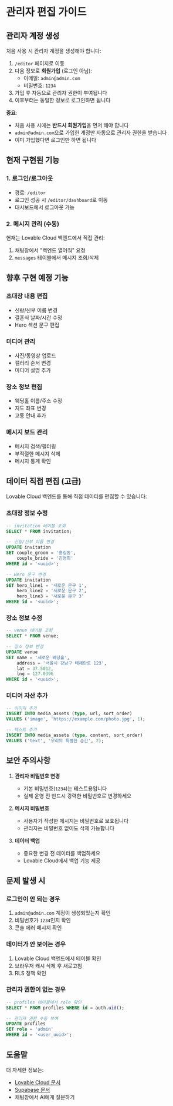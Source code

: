 # 관리자 편집 가이드

## 관리자 계정 생성

처음 사용 시 관리자 계정을 생성해야 합니다:

1. `/editor` 페이지로 이동
2. 다음 정보로 **회원가입** (로그인 아님):
   - 이메일: `admin@admin.com`
   - 비밀번호: `1234`
3. 가입 후 자동으로 관리자 권한이 부여됩니다
4. 이후부터는 동일한 정보로 로그인하면 됩니다

**중요**: 
- 처음 사용 시에는 **반드시 회원가입**을 먼저 해야 합니다
- `admin@admin.com`으로 가입한 계정만 자동으로 관리자 권한을 받습니다
- 이미 가입했다면 로그인만 하면 됩니다

## 현재 구현된 기능

### 1. 로그인/로그아웃
- 경로: `/editor`
- 로그인 성공 시 `/editor/dashboard`로 이동
- 대시보드에서 로그아웃 가능

### 2. 메시지 관리 (수동)
현재는 Lovable Cloud 백엔드에서 직접 관리:
1. 채팅창에서 "백엔드 열어줘" 요청
2. `messages` 테이블에서 메시지 조회/삭제

## 향후 구현 예정 기능

### 초대장 내용 편집
- 신랑/신부 이름 변경
- 결혼식 날짜/시간 수정
- Hero 섹션 문구 편집

### 미디어 관리
- 사진/동영상 업로드
- 갤러리 순서 변경
- 미디어 설명 추가

### 장소 정보 편집
- 웨딩홀 이름/주소 수정
- 지도 좌표 변경
- 교통 안내 추가

### 메시지 보드 관리
- 메시지 검색/필터링
- 부적절한 메시지 삭제
- 메시지 통계 확인

## 데이터 직접 편집 (고급)

Lovable Cloud 백엔드를 통해 직접 데이터를 편집할 수 있습니다:

### 초대장 정보 수정
```sql
-- invitation 테이블 조회
SELECT * FROM invitation;

-- 신랑/신부 이름 변경
UPDATE invitation 
SET couple_groom = '홍길동', 
    couple_bride = '김영희'
WHERE id = '<uuid>';

-- Hero 문구 변경
UPDATE invitation 
SET hero_line1 = '새로운 문구 1',
    hero_line2 = '새로운 문구 2',
    hero_line3 = '새로운 문구 3'
WHERE id = '<uuid>';
```

### 장소 정보 수정
```sql
-- venue 테이블 조회
SELECT * FROM venue;

-- 장소 정보 변경
UPDATE venue 
SET name = '새로운 웨딩홀',
    address = '서울시 강남구 테헤란로 123',
    lat = 37.5012,
    lng = 127.0396
WHERE id = '<uuid>';
```

### 미디어 자산 추가
```sql
-- 이미지 추가
INSERT INTO media_assets (type, url, sort_order)
VALUES ('image', 'https://example.com/photo.jpg', 1);

-- 텍스트 추가
INSERT INTO media_assets (type, content, sort_order)
VALUES ('text', '우리의 특별한 순간', 2);
```

## 보안 주의사항

1. **관리자 비밀번호 변경**
   - 기본 비밀번호(`1234`)는 테스트용입니다
   - 실제 운영 전 반드시 강력한 비밀번호로 변경하세요

2. **메시지 비밀번호**
   - 사용자가 작성한 메시지는 비밀번호로 보호됩니다
   - 관리자는 비밀번호 없이도 삭제 가능합니다

3. **데이터 백업**
   - 중요한 변경 전 데이터를 백업하세요
   - Lovable Cloud에서 백업 기능 제공

## 문제 발생 시

### 로그인이 안 되는 경우
1. `admin@admin.com` 계정이 생성되었는지 확인
2. 비밀번호가 `1234`인지 확인
3. 콘솔 에러 메시지 확인

### 데이터가 안 보이는 경우
1. Lovable Cloud 백엔드에서 테이블 확인
2. 브라우저 캐시 삭제 후 새로고침
3. RLS 정책 확인

### 관리자 권한이 없는 경우
```sql
-- profiles 테이블에서 role 확인
SELECT * FROM profiles WHERE id = auth.uid();

-- 관리자 권한 수동 부여
UPDATE profiles 
SET role = 'admin' 
WHERE id = '<user_uuid>';
```

## 도움말

더 자세한 정보는:
- [Lovable Cloud 문서](https://docs.lovable.dev/features/cloud)
- [Supabase 문서](https://supabase.com/docs)
- 채팅창에서 AI에게 질문하기
